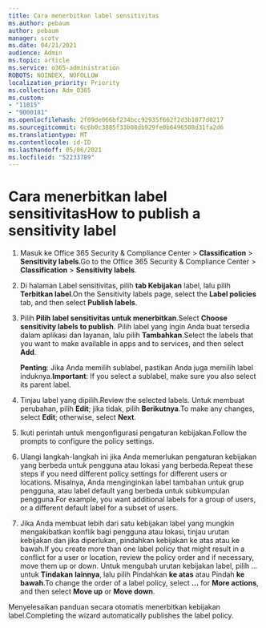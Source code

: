 ```yaml
---
title: Cara menerbitkan label sensitivitas
ms.author: pebaum
author: pebaum
manager: scotv
ms.date: 04/21/2021
audience: Admin
ms.topic: article
ms.service: o365-administration
ROBOTS: NOINDEX, NOFOLLOW
localization_priority: Priority
ms.collection: Adm_O365
ms.custom:
- "11015"
- "9000181"
ms.openlocfilehash: 2f09de066bf234bcc92935f662f2d3b1077d0217
ms.sourcegitcommit: 6c6b0c3885f33b08db929fe0b6496508d31fa2d6
ms.translationtype: MT
ms.contentlocale: id-ID
ms.lasthandoff: 05/06/2021
ms.locfileid: "52233789"
---
```

# <a name="how-to-publish-a-sensitivity-label"></a><span data-ttu-id="85652-102">Cara menerbitkan label sensitivitas</span><span class="sxs-lookup"><span data-stu-id="85652-102">How to publish a sensitivity label</span></span>

1. <span data-ttu-id="85652-103">Masuk ke Office 365 Security & Compliance Center > **Classification**  >  **Sensitivity labels**.</span><span class="sxs-lookup"><span data-stu-id="85652-103">Go to the Office 365 Security & Compliance Center > **Classification** > **Sensitivity labels**.</span></span>

1. <span data-ttu-id="85652-104">Di halaman Label sensitivitas, pilih **tab Kebijakan** label, lalu pilih **Terbitkan label**.</span><span class="sxs-lookup"><span data-stu-id="85652-104">On the Sensitivity labels page, select the **Label policies** tab, and then select **Publish labels**.</span></span>

1. <span data-ttu-id="85652-105">Pilih **Pilih label sensitivitas untuk menerbitkan**.</span><span class="sxs-lookup"><span data-stu-id="85652-105">Select **Choose sensitivity labels to publish**.</span></span> <span data-ttu-id="85652-106">Pilih label yang ingin Anda buat tersedia dalam aplikasi dan layanan, lalu pilih **Tambahkan**.</span><span class="sxs-lookup"><span data-stu-id="85652-106">Select the labels that you want to make available in apps and to services, and then select **Add**.</span></span>

    <span data-ttu-id="85652-107">**Penting**: Jika Anda memilih sublabel, pastikan Anda juga memilih label induknya.</span><span class="sxs-lookup"><span data-stu-id="85652-107">**Important**: If you select a sublabel, make sure you also select its parent label.</span></span>

1. <span data-ttu-id="85652-108">Tinjau label yang dipilih.</span><span class="sxs-lookup"><span data-stu-id="85652-108">Review the selected labels.</span></span> <span data-ttu-id="85652-109">Untuk membuat perubahan, pilih **Edit**; jika tidak, pilih **Berikutnya**.</span><span class="sxs-lookup"><span data-stu-id="85652-109">To make any changes, select **Edit**; otherwise, select **Next**.</span></span>

1. <span data-ttu-id="85652-110">Ikuti perintah untuk mengonfigurasi pengaturan kebijakan.</span><span class="sxs-lookup"><span data-stu-id="85652-110">Follow the prompts to configure the policy settings.</span></span>

1. <span data-ttu-id="85652-111">Ulangi langkah-langkah ini jika Anda memerlukan pengaturan kebijakan yang berbeda untuk pengguna atau lokasi yang berbeda.</span><span class="sxs-lookup"><span data-stu-id="85652-111">Repeat these steps if you need different policy settings for different users or locations.</span></span> <span data-ttu-id="85652-112">Misalnya, Anda menginginkan label tambahan untuk grup pengguna, atau label default yang berbeda untuk subkumpulan pengguna.</span><span class="sxs-lookup"><span data-stu-id="85652-112">For example, you want additional labels for a group of users, or a different default label for a subset of users.</span></span>

1. <span data-ttu-id="85652-113">Jika Anda membuat lebih dari satu kebijakan label yang mungkin mengakibatkan konflik bagi pengguna atau lokasi, tinjau urutan kebijakan dan jika diperlukan, pindahkan kebijakan ke atas atau ke bawah.</span><span class="sxs-lookup"><span data-stu-id="85652-113">If you create more than one label policy that might result in a conflict for a user or location, review the policy order and if necessary, move them up or down.</span></span> <span data-ttu-id="85652-114">Untuk mengubah urutan kebijakan label, pilih ... untuk **Tindakan** **lainnya**, lalu pilih Pindahkan **ke atas** atau Pindah **ke bawah**.</span><span class="sxs-lookup"><span data-stu-id="85652-114">To change the order of a label policy, select **...** for **More actions**, and then select **Move up** or **Move down**.</span></span>

<span data-ttu-id="85652-115">Menyelesaikan panduan secara otomatis menerbitkan kebijakan label.</span><span class="sxs-lookup"><span data-stu-id="85652-115">Completing the wizard automatically publishes the label policy.</span></span>